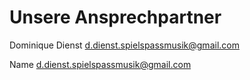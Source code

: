# Unsere Ansprechpartner
Dominique Dienst
<a href="mailto:d.dienst.spielspassmusik@gmail.com">d.dienst.spielspassmusik@gmail.com</a></br>

Name
<a href="mailto:d.dienst.spielspassmusik@gmail.com">d.dienst.spielspassmusik@gmail.com</a>
